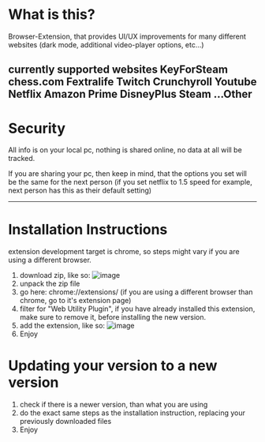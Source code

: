# What is this?
Browser-Extension, that provides UI/UX improvements for many different websites (dark mode, additional video-player options, etc...)

currently supported websites
KeyForSteam
chess.com
Fextralife
Twitch
Crunchyroll
Youtube
Netflix
Amazon Prime
DisneyPlus
Steam
...Other
---

# Security
All info is on your local pc, nothing is shared online, no data at all will be tracked.

If you are sharing your pc, then keep in mind, that the options you set will be the same for the next person (if you set netflix to 1.5 speed for example, next person has this as their default setting)

---

# Installation Instructions

extension development target is chrome, so steps might vary if you are using a different browser.

1. download zip, like so:
 ![image](https://github.com/user-attachments/assets/2a43e5e6-efb6-4f94-96a4-2ffb82ee48ad)
2. unpack the zip file
3. go here: chrome://extensions/ (if you are using a different browser than chrome, go to it's extension page)
4. filter for "Web Utility Plugin", if you have already installed this extension, make sure to remove it, before installing the new version.
5. add the extension, like so:
 ![image](https://github.com/user-attachments/assets/c28f860e-7513-4367-bc3b-e18be17b7c64)
6. Enjoy

# Updating your version to a new version
1. check if there is a newer version, than what you are using
3. do the exact same steps as the installation instruction, replacing your previously downloaded files
4. Enjoy
